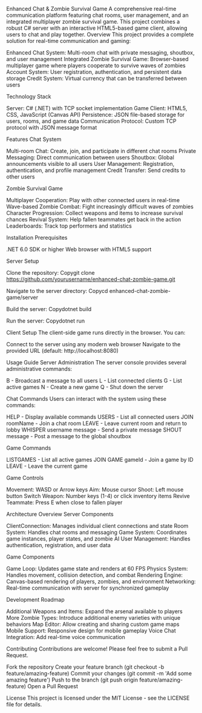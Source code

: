 Enhanced Chat & Zombie Survival Game
A comprehensive real-time communication platform featuring chat rooms, user management, and an integrated multiplayer zombie survival game. This project combines a robust C# server with an interactive HTML5-based game client, allowing users to chat and play together.
Overview
This project provides a complete solution for real-time communication and gaming:

Enhanced Chat System: Multi-room chat with private messaging, shoutbox, and user management
Integrated Zombie Survival Game: Browser-based multiplayer game where players cooperate to survive waves of zombies
Account System: User registration, authentication, and persistent data storage
Credit System: Virtual currency that can be transferred between users

Technology Stack

Server: C# (.NET) with TCP socket implementation
Game Client: HTML5, CSS, JavaScript (Canvas API)
Persistence: JSON file-based storage for users, rooms, and game data
Communication Protocol: Custom TCP protocol with JSON message format

Features
Chat System

Multi-room Chat: Create, join, and participate in different chat rooms
Private Messaging: Direct communication between users
Shoutbox: Global announcements visible to all users
User Management: Registration, authentication, and profile management
Credit Transfer: Send credits to other users

Zombie Survival Game

Multiplayer Cooperation: Play with other connected users in real-time
Wave-based Zombie Combat: Fight increasingly difficult waves of zombies
Character Progression: Collect weapons and items to increase survival chances
Revival System: Help fallen teammates get back in the action
Leaderboards: Track top performers and statistics

Installation
Prerequisites

.NET 6.0 SDK or higher
Web browser with HTML5 support

Server Setup

Clone the repository:
Copygit clone https://github.com/yourusername/enhanced-chat-zombie-game.git

Navigate to the server directory:
Copycd enhanced-chat-zombie-game/server

Build the server:
Copydotnet build

Run the server:
Copydotnet run


Client Setup
The client-side game runs directly in the browser. You can:

Connect to the server using any modern web browser
Navigate to the provided URL (default: http://localhost:8080)

Usage Guide
Server Administration
The server console provides several administrative commands:

B - Broadcast a message to all users
L - List connected clients
G - List active games
N - Create a new game
Q - Shut down the server

Chat Commands
Users can interact with the system using these commands:

HELP - Display available commands
USERS - List all connected users
JOIN roomName - Join a chat room
LEAVE - Leave current room and return to lobby
WHISPER username message - Send a private message
SHOUT message - Post a message to the global shoutbox

Game Commands

LISTGAMES - List all active games
JOIN GAME gameId - Join a game by ID
LEAVE - Leave the current game

Game Controls

Movement: WASD or Arrow keys
Aim: Mouse cursor
Shoot: Left mouse button
Switch Weapon: Number keys (1-4) or click inventory items
Revive Teammate: Press E when close to fallen player

Architecture Overview
Server Components

ClientConnection: Manages individual client connections and state
Room System: Handles chat rooms and messaging
Game System: Coordinates game instances, player states, and zombie AI
User Management: Handles authentication, registration, and user data

Game Components

Game Loop: Updates game state and renders at 60 FPS
Physics System: Handles movement, collision detection, and combat
Rendering Engine: Canvas-based rendering of players, zombies, and environment
Networking: Real-time communication with server for synchronized gameplay

Development Roadmap

Additional Weapons and Items: Expand the arsenal available to players
More Zombie Types: Introduce additional enemy varieties with unique behaviors
Map Editor: Allow creating and sharing custom game maps
Mobile Support: Responsive design for mobile gameplay
Voice Chat Integration: Add real-time voice communication

Contributing
Contributions are welcome! Please feel free to submit a Pull Request.

Fork the repository
Create your feature branch (git checkout -b feature/amazing-feature)
Commit your changes (git commit -m 'Add some amazing feature')
Push to the branch (git push origin feature/amazing-feature)
Open a Pull Request

License
This project is licensed under the MIT License - see the LICENSE file for details.
